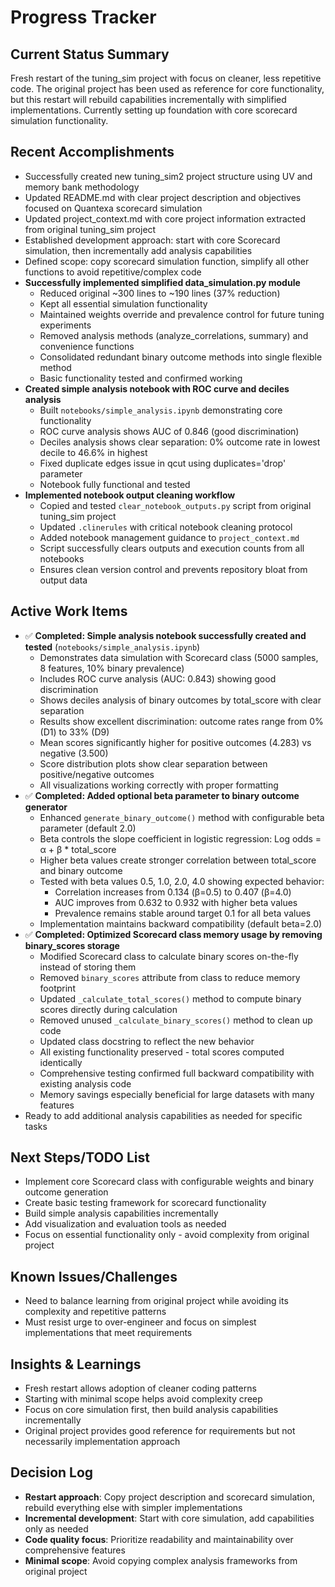 # Progress Tracker

## Current Status Summary
Fresh restart of the tuning_sim project with focus on cleaner, less repetitive code. The original project has been used as reference for core functionality, but this restart will rebuild capabilities incrementally with simplified implementations. Currently setting up foundation with core scorecard simulation functionality.

## Recent Accomplishments
- Successfully created new tuning_sim2 project structure using UV and memory bank methodology
- Updated README.md with clear project description and objectives focused on Quantexa scorecard simulation
- Updated project_context.md with core project information extracted from original tuning_sim project
- Established development approach: start with core Scorecard simulation, then incrementally add analysis capabilities
- Defined scope: copy scorecard simulation function, simplify all other functions to avoid repetitive/complex code
- **Successfully implemented simplified data_simulation.py module**
  - Reduced original ~300 lines to ~190 lines (37% reduction)
  - Kept all essential simulation functionality
  - Maintained weights override and prevalence control for future tuning experiments
  - Removed analysis methods (analyze_correlations, summary) and convenience functions
  - Consolidated redundant binary outcome methods into single flexible method
  - Basic functionality tested and confirmed working
- **Created simple analysis notebook with ROC curve and deciles analysis**
  - Built `notebooks/simple_analysis.ipynb` demonstrating core functionality
  - ROC curve analysis shows AUC of 0.846 (good discrimination)
  - Deciles analysis shows clear separation: 0% outcome rate in lowest decile to 46.6% in highest
  - Fixed duplicate edges issue in qcut using duplicates='drop' parameter
  - Notebook fully functional and tested
- **Implemented notebook output cleaning workflow**
  - Copied and tested `clear_notebook_outputs.py` script from original tuning_sim project
  - Updated `.clinerules` with critical notebook cleaning protocol
  - Added notebook management guidance to `project_context.md`
  - Script successfully clears outputs and execution counts from all notebooks
  - Ensures clean version control and prevents repository bloat from output data

## Active Work Items
- ✅ **Completed: Simple analysis notebook successfully created and tested** (`notebooks/simple_analysis.ipynb`)
  - Demonstrates data simulation with Scorecard class (5000 samples, 8 features, 10% binary prevalence)
  - Includes ROC curve analysis (AUC: 0.843) showing good discrimination
  - Shows deciles analysis of binary outcomes by total_score with clear separation
  - Results show excellent discrimination: outcome rates range from 0% (D1) to 33% (D9)
  - Mean scores significantly higher for positive outcomes (4.283) vs negative (3.500)
  - Score distribution plots show clear separation between positive/negative outcomes
  - All visualizations working correctly with proper formatting
- ✅ **Completed: Added optional beta parameter to binary outcome generator**
  - Enhanced `generate_binary_outcome()` method with configurable beta parameter (default 2.0)
  - Beta controls the slope coefficient in logistic regression: Log odds = α + β * total_score
  - Higher beta values create stronger correlation between total_score and binary outcome
  - Tested with beta values 0.5, 1.0, 2.0, 4.0 showing expected behavior:
    - Correlation increases from 0.134 (β=0.5) to 0.407 (β=4.0)
    - AUC improves from 0.632 to 0.932 with higher beta values
    - Prevalence remains stable around target 0.1 for all beta values
  - Implementation maintains backward compatibility (default beta=2.0)
- ✅ **Completed: Optimized Scorecard class memory usage by removing binary_scores storage**
  - Modified Scorecard class to calculate binary scores on-the-fly instead of storing them
  - Removed `binary_scores` attribute from class to reduce memory footprint
  - Updated `_calculate_total_scores()` method to compute binary scores directly during calculation
  - Removed unused `_calculate_binary_scores()` method to clean up code
  - Updated class docstring to reflect the new behavior
  - All existing functionality preserved - total scores computed identically
  - Comprehensive testing confirmed full backward compatibility with existing analysis code
  - Memory savings especially beneficial for large datasets with many features
- Ready to add additional analysis capabilities as needed for specific tasks

## Next Steps/TODO List
- Implement core Scorecard class with configurable weights and binary outcome generation
- Create basic testing framework for scorecard functionality
- Build simple analysis capabilities incrementally
- Add visualization and evaluation tools as needed
- Focus on essential functionality only - avoid complexity from original project

## Known Issues/Challenges
- Need to balance learning from original project while avoiding its complexity and repetitive patterns
- Must resist urge to over-engineer and focus on simplest implementations that meet requirements

## Insights & Learnings
- Fresh restart allows adoption of cleaner coding patterns
- Starting with minimal scope helps avoid complexity creep
- Focus on core simulation first, then build analysis capabilities incrementally
- Original project provides good reference for requirements but not necessarily implementation approach

## Decision Log
- **Restart approach**: Copy project description and scorecard simulation, rebuild everything else with simpler implementations
- **Incremental development**: Start with core simulation, add capabilities only as needed
- **Code quality focus**: Prioritize readability and maintainability over comprehensive features
- **Minimal scope**: Avoid copying complex analysis frameworks from original project
